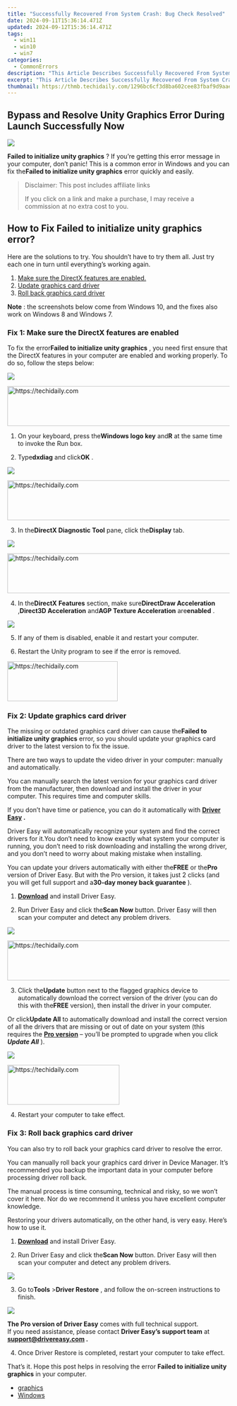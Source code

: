 ```yaml
---
title: "Successfully Recovered From System Crash: Bug Check Resolved"
date: 2024-09-11T15:36:14.471Z
updated: 2024-09-12T15:36:14.471Z
tags:
  - win11
  - win10
  - win7
categories:
  - CommonErrors
description: "This Article Describes Successfully Recovered From System Crash: Bug Check Resolved"
excerpt: "This Article Describes Successfully Recovered From System Crash: Bug Check Resolved"
thumbnail: https://thmb.techidaily.com/1296bc6cf3d8ba602cee83fbaf9d9aae0f41d750526e3d62954932be609de318.jpg
---
```


## Bypass and Resolve Unity Graphics Error During Launch Successfully Now

![](https://images.drivereasy.com/wp-content/uploads/2018/06/img_5b2cc314f2f18.png)

**Failed to initialize unity graphics** ? If you’re getting this error message in your computer, don’t panic! This is a common error in Windows and you can fix the**Failed to initialize unity graphics** error quickly and easily.

>  Disclaimer: This post includes affiliate links
>
>  If you click on a link and make a purchase, I may receive a commission at no extra cost to you.
>

## How to Fix Failed to initialize unity graphics error?

 Here are the solutions to try. You shouldn’t have to try them all. Just try each one in turn until everything’s working again.

1. [Make sure the DirectX features are enabled.](https://tools.techidaily.com/drivereasy/download/)
2. [Update graphics card driver](https://tools.techidaily.com/drivereasy/download/)
3. [Roll back graphics card driver](https://tools.techidaily.com/drivereasy/download/)

**Note** : the screenshots below come from Windows 10, and the fixes also work on Windows 8 and Windows 7.

### Fix 1: Make sure the DirectX features are enabled

 To fix the error**Failed to initialize unity graphics** , you need first ensure that the DirectX features in your computer are enabled and working properly. To do so, follow the steps below:

![](https://images.drivereasy.com/wp-content/uploads/2017/09/img_59b0b16974940.png)

<!-- affiliate ads begin -->
<a href="https://appsumo.8odi.net/c/5597632/2118324/7443" target="_top" id="2118324">
  <img src="//a.impactradius-go.com/display-ad/7443-2118324" border="0" alt="https://techidaily.com" width="600" height="90"/>
</a>
<img height="0" width="0" src="https://appsumo.8odi.net/i/5597632/2118324/7443" style="position:absolute;visibility:hidden;" border="0" />
<!-- affiliate ads end -->

 1) On your keyboard, press the**Windows logo key** and**R** at the same time to invoke the Run box.

 2) Type**dxdiag** and click**OK** .

![](https://images.drivereasy.com/wp-content/uploads/2018/06/img_5b2cc479b1b7d.jpg)

<!-- affiliate ads begin -->
<a href="https://ephamedtechinc.pxf.io/c/5597632/2137224/26400" target="_top" id="2137224">
  <img src="//a.impactradius-go.com/display-ad/26400-2137224" border="0" alt="https://techidaily.com" width="728" height="90"/>
</a>
<img height="0" width="0" src="https://ephamedtechinc.pxf.io/i/5597632/2137224/26400" style="position:absolute;visibility:hidden;" border="0" />
<!-- affiliate ads end -->

 3) In the**DirectX Diagnostic Tool** pane, click the**Display** tab.

![](https://images.drivereasy.com/wp-content/uploads/2018/06/img_5b2cc49373546.jpg)

<!-- affiliate ads begin -->
<a href="https://ephamedtechinc.pxf.io/c/5597632/2137211/26400" target="_top" id="2137211">
  <img src="//a.impactradius-go.com/display-ad/26400-2137211" border="0" alt="https://techidaily.com" width="728" height="90"/>
</a>
<img height="0" width="0" src="https://ephamedtechinc.pxf.io/i/5597632/2137211/26400" style="position:absolute;visibility:hidden;" border="0" />
<!-- affiliate ads end -->

 4) In the**DirectX** **Features** section, make sure**DirectDraw Acceleration** ,**Direct3D Acceleration** and**AGP Texture Acceleration** are**enabled** .

![](https://images.drivereasy.com/wp-content/uploads/2018/06/img_5b2cc4b3bfca4.jpg)

 5) If any of them is disabled, enable it and restart your computer.

 6) Restart the Unity program to see if the error is removed.

<!-- affiliate ads begin -->
<a href="https://bluettius.sjv.io/c/5597632/2139120/17108" target="_top" id="2139120">
  <img src="//a.impactradius-go.com/display-ad/17108-2139120" border="0" alt="https://techidaily.com" width="250" height="90"/>
</a>
<img height="0" width="0" src="https://bluettius.sjv.io/i/5597632/2139120/17108" style="position:absolute;visibility:hidden;" border="0" />
<!-- affiliate ads end -->

### Fix 2: Update graphics card driver

 The missing or outdated graphics card driver can cause the**Failed to initialize unity graphics** error, so you should update your graphics card driver to the latest version to fix the issue.

 There are two ways to update the video driver in your computer: manually and automatically.

 You can manually search the latest version for your graphics card driver from the manufacturer, then download and install the driver in your computer. This requires time and computer skills.

 If you don’t have time or patience, you can do it automatically with **[Driver Easy](https://tools.techidaily.com/drivereasy/download/) .**

 Driver Easy will automatically recognize your system and find the correct drivers for it.You don’t need to know exactly what system your computer is running, you don’t need to risk downloading and installing the wrong driver, and you don’t need to worry about making mistake when installing.

 You can update your drivers automatically with either the**FREE** or the**Pro** version of Driver Easy. But with the Pro version, it takes just 2 clicks (and you will get full support and a**30-day money back guarantee** ).

 1) **[Download](https://tools.techidaily.com/drivereasy/download/)**  and install Driver Easy.

 2) Run Driver Easy and click the**Scan Now** button. Driver Easy will then scan your computer and detect any problem drivers.

![](https://images.drivereasy.com/wp-content/uploads/2018/06/img_5b20bf24ea7df.jpg)

<!-- affiliate ads begin -->
<a href="https://unicoeye.pxf.io/c/5597632/2134223/18498" target="_top" id="2134223">
  <img src="//a.impactradius-go.com/display-ad/18498-2134223" border="0" alt="https://techidaily.com" width="728" height="90"/>
</a>
<img height="0" width="0" src="https://unicoeye.pxf.io/i/5597632/2134223/18498" style="position:absolute;visibility:hidden;" border="0" />
<!-- affiliate ads end -->

 3) Click the**Update** button next to the flagged graphics device to automatically download the correct version of the driver (you can do this with the**FREE** version), then install the driver in your computer.

 Or click**Update All** to automatically download and install the correct version of all the drivers that are missing or out of date on your system (this requires the **[Pro version](https://tools.techidaily.com/drivereasy/download/)**  – you’ll be prompted to upgrade when you click **_Update All_** ).

![](https://images.drivereasy.com/wp-content/uploads/2018/06/img_5b2cb658c5eed.jpg)

<!-- affiliate ads begin -->
<a href="https://25home.pxf.io/c/5597632/2123473/16836" target="_top" id="2123473">
  <img src="//a.impactradius-go.com/display-ad/16836-2123473" border="0" alt="https://techidaily.com" width="254" height="90"/>
</a>
<img height="0" width="0" src="https://25home.pxf.io/i/5597632/2123473/16836" style="position:absolute;visibility:hidden;" border="0" />
<!-- affiliate ads end -->

4) Restart your computer to take effect.

### Fix 3: Roll back graphics card driver

 You can also try to roll back your graphics card driver to resolve the error.

 You can manually roll back your graphics card driver in Device Manager. It’s recommended you backup the important data in your computer before processing driver roll back.

 The manual process is time consuming, technical and risky, so we won’t cover it here. Nor do we recommend it unless you have excellent computer knowledge.

 Restoring your drivers automatically, on the other hand, is very easy. Here’s how to use it.

 1) **[Download](https://tools.techidaily.com/drivereasy/download/)**  and install Driver Easy.

 2) Run Driver Easy and click the**Scan Now** button. Driver Easy will then scan your computer and detect any problem drivers.

![](https://images.drivereasy.com/wp-content/uploads/2018/06/img_5b20bf24ea7df.jpg)

 3) Go to**Tools** \>**Driver Restore** , and follow the on-screen instructions to finish.

![](https://images.drivereasy.com/wp-content/uploads/2018/06/img_5b2cc510262f5.jpg)

**The Pro version of Driver Easy** comes with full technical support.  
 If you need assistance, please contact **Driver Easy’s support team** at **[support@drivereasy.com](https://tools.techidaily.com/drivereasy/download/) .**

 4) Once Driver Restore is completed, restart your computer to take effect.

 That’s it. Hope this post helps in resolving the error **Failed to initialize unity graphics** in your computer.

* [graphics](https://tools.techidaily.com/drivereasy/download/)
* [Windows](https://tools.techidaily.com/drivereasy/download/)

<ins class="adsbygoogle"
     style="display:block"
     data-ad-format="autorelaxed"
     data-ad-client="ca-pub-7571918770474297"
     data-ad-slot="1223367746"></ins>

<ins class="adsbygoogle"
     style="display:block"
     data-ad-client="ca-pub-7571918770474297"
     data-ad-slot="8358498916"
     data-ad-format="auto"
     data-full-width-responsive="true"></ins>



